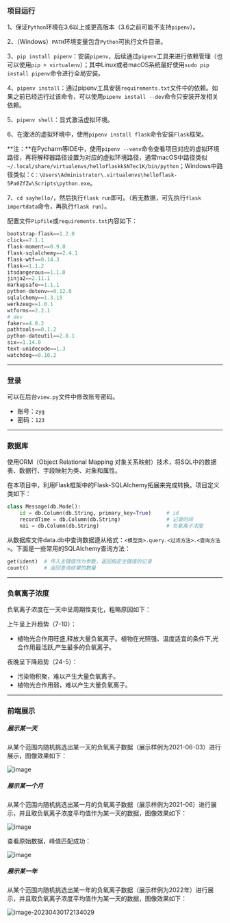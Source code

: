 ### 项目运行

1、保证`Python`环境在3.6以上或更高版本（3.6之前可能不支持`pipenv`）。

2、（Windows）`PATH`环境变量包含`Python`可执行文件目录。

3、`pip install pipenv`：安装`pipenv`，后续通过`pipenv`工具来进行依赖管理（也可以使用`pip + virtualenv`）；其中Linux或者macOS系统最好使用`sudo pip install pipenv`命令进行全局安装。

4、`pipenv install`：通过pipenv工具安装`requirements.txt`文件中的依赖。如果之前已经运行过该命令，可以使用`pipenv install --dev`命令只安装开发相关依赖。

5、`pipenv shell`：显式激活虚拟环境。

6、在激活的虚拟环境中，使用`pipenv install flask`命令安装`Flask`框架。

**注：**在Pycharm等IDE中，使用`pipenv --venv`命令查看项目对应的虚拟环境路径，再将解释器路径设置为对应的虚拟环境路径，通常macOS中路径类似`~/.local/share/virtualenvs/helloflaskkSN7ec1K/bin/python`；Windows中路径类似：`C：\Users\Administrator\.virtualenvs\helloflask-5Pa0ZfZw\Scripts\python.exe`。

7、`cd sayhello/`，然后执行`flask run`即可。（若无数据，可先执行`flask importdata`命令，再执行`flask run`）。

配置文件`Pipfile`或`requirements.txt`内容如下：

```php
bootstrap-flask==1.2.0
click==7.1.1
flask-moment==0.9.0
flask-sqlalchemy==2.4.1
flask-wtf==0.14.3
flask==1.1.2
itsdangerous==1.1.0
jinja2==2.11.1
markupsafe==1.1.1
python-dotenv==0.12.0
sqlalchemy==1.3.15
werkzeug==1.0.1
wtforms==2.2.1
# dev
faker==4.0.2
pathtools==0.1.2
python-dateutil==2.8.1
six==1.14.0
text-unidecode==1.3
watchdog==0.10.2
```

---

### 登录

可以在后台`view.py`文件中修改账号密码。

* 账号：`zyg`
* 密码：`123`

---

### 数据库

使用ORM（Object Relational Mapping 对象关系映射）技术，将SQL中的数据表、数据行、字段映射为类、对象和属性。

在本项目中，利用Flask框架中的Flask-SQLAlchemy拓展来完成转换。项目定义类如下：

```py
class Message(db.Model):
    id = db.Column(db.String, primary_key=True)     # id
    recordTime = db.Column(db.String)               # 记录时间
    nai = db.Column(db.String)                      # 负氧离子浓度
```

从数据库文件data.db中查询数据遵从格式：`<模型类>.query.<过滤方法>.<查询方法>`。下面是一些常用的SQLAlchemy查询方法：

```py
get(ident)	# 传入主键值作为参数，返回指定主键值的记录
count()		# 返回查询结果的数量
```

---

### 负氧离子浓度

负氧离子浓度在一天中呈周期性变化，粗略原因如下：

上午呈上升趋势（7-10）：

* 植物光合作用旺盛,释放大量负氧离子。植物在光照强、温度适宜的条件下,光合作用最活跃,产生最多的负氧离子。

夜晚呈下降趋势（24-5）：

* 污染物积聚，难以产生大量负氧离子。
* 植物光合作用弱，难以产生大量负氧离子。

---

### 前端展示

##### 展示某一天

从某个范围内随机挑选出某一天的负氧离子数据（展示样例为2021-06-03）进行展示，图像效果如下：

![image](https://user-images.githubusercontent.com/88172940/235342031-f4a937d0-6b51-45e1-9df8-daae0f230615.png)

##### 展示某一个月

从某个范围内随机挑选出某一月的负氧离子数据（展示样例为2021-06）进行展示，并且取负氧离子浓度平均值作为某一天的数据，图像效果如下：

![image](https://user-images.githubusercontent.com/88172940/235343913-493a7a58-61ad-4fa2-a14b-5231b5ee50a0.png)

查看原始数据，峰值匹配成功：

![image](https://user-images.githubusercontent.com/88172940/235343979-0d872d32-9337-4375-ae84-1164c5312006.png)

##### 展示某一年

从某个范围内随机挑选出某一年的负氧离子数据（展示样例为2022年）进行展示，并且取负氧离子浓度平均值作为某一天的数据，图像效果如下：

![image-20230430172134029](/home/hhm/.config/Typora/typora-user-images/image-20230430172134029.png)
